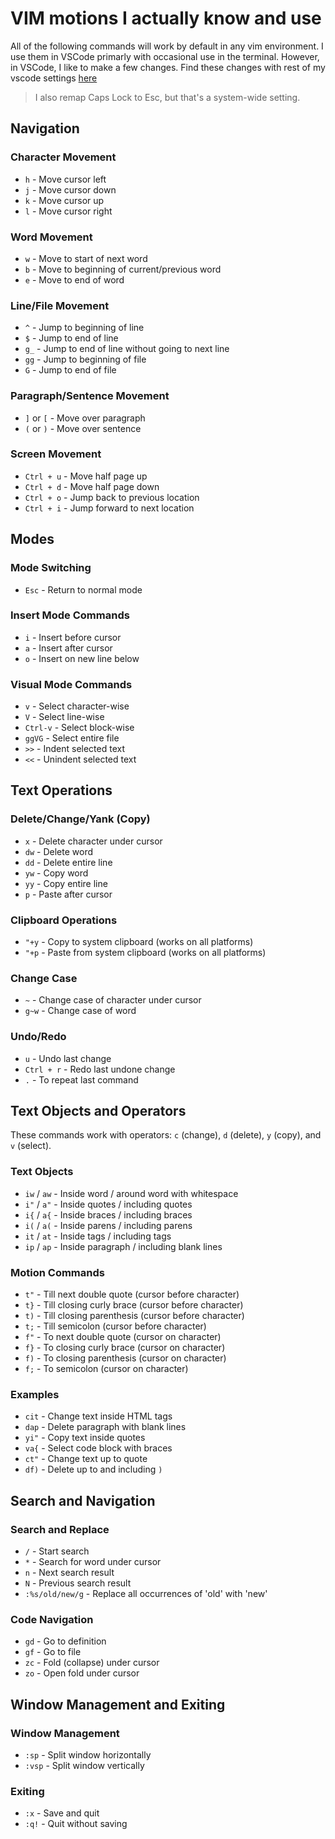 # VIM motions I actually know and use

All of the following commands will work by default in any vim environment. I use them in VSCode primarly with occasional use in the terminal.
However, in VSCode, I like to make a few changes. Find these changes with rest of my vscode settings [here](/template.html?file=vscode.md) 
> I also remap Caps Lock to Esc, but that's a system-wide setting.

## Navigation

### Character Movement
* `h` - Move cursor left
* `j` - Move cursor down
* `k` - Move cursor up
* `l` - Move cursor right

### Word Movement
* `w` - Move to start of next word
* `b` - Move to beginning of current/previous word
* `e` - Move to end of word

### Line/File Movement
* `^` - Jump to beginning of line
* `$` - Jump to end of line
* `g_` - Jump to end of line without going to next line
* `gg` - Jump to beginning of file
* `G` - Jump to end of file

### Paragraph/Sentence Movement
* `]` or `[` - Move over paragraph
* `(` or `)` - Move over sentence

### Screen Movement
* `Ctrl + u` - Move half page up
* `Ctrl + d` - Move half page down
* `Ctrl + o` - Jump back to previous location
* `Ctrl + i` - Jump forward to next location

## Modes

### Mode Switching
* `Esc` - Return to normal mode

### Insert Mode Commands
* `i` - Insert before cursor
* `a` - Insert after cursor
* `o` - Insert on new line below

### Visual Mode Commands
* `v` - Select character-wise
* `V` - Select line-wise
* `Ctrl-v` - Select block-wise
* `ggVG` - Select entire file
* `>>` - Indent selected text
* `<<` - Unindent selected text

## Text Operations

### Delete/Change/Yank (Copy)
* `x` - Delete character under cursor
* `dw` - Delete word
* `dd` - Delete entire line
* `yw` - Copy word
* `yy` - Copy entire line
* `p` - Paste after cursor

### Clipboard Operations
* `"+y` - Copy to system clipboard (works on all platforms)
* `"+p` - Paste from system clipboard (works on all platforms)

### Change Case
* `~` - Change case of character under cursor
* `g~w` - Change case of word

### Undo/Redo
* `u` - Undo last change
* `Ctrl + r` - Redo last undone change
* `.` - To repeat last command

## Text Objects and Operators

These commands work with operators: `c` (change), `d` (delete), `y` (copy), and `v` (select).

### Text Objects
* `iw` / `aw` - Inside word / around word with whitespace
* `i"` / `a"` - Inside quotes / including quotes
* `i{` / `a{` - Inside braces / including braces
* `i(` / `a(` - Inside parens / including parens
* `it` / `at` - Inside tags / including tags
* `ip` / `ap` - Inside paragraph / including blank lines

### Motion Commands
* `t"` - Till next double quote (cursor before character)
* `t}` - Till closing curly brace (cursor before character)
* `t)` - Till closing parenthesis (cursor before character)
* `t;` - Till semicolon (cursor before character)
* `f"` - To next double quote (cursor on character)
* `f}` - To closing curly brace (cursor on character)
* `f)` - To closing parenthesis (cursor on character)
* `f;` - To semicolon (cursor on character)

### Examples
* `cit` - Change text inside HTML tags
* `dap` - Delete paragraph with blank lines
* `yi"` - Copy text inside quotes
* `va{` - Select code block with braces
* `ct"` - Change text up to quote
* `df)` - Delete up to and including `)`

## Search and Navigation

### Search and Replace
* `/` - Start search
* `*` - Search for word under cursor
* `n` - Next search result
* `N` - Previous search result
* `:%s/old/new/g` - Replace all occurrences of 'old' with 'new'

### Code Navigation
* `gd` - Go to definition
* `gf` - Go to file
* `zc` - Fold (collapse) under cursor
* `zo` - Open fold under cursor

## Window Management and Exiting

### Window Management
* `:sp` - Split window horizontally
* `:vsp` - Split window vertically

### Exiting
* `:x` - Save and quit
* `:q!` - Quit without saving
